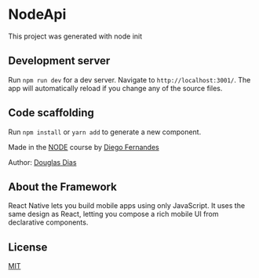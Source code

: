 # NodeApi

This project was generated with node init 

## Development server

Run `npm run dev` for a dev server. Navigate to `http://localhost:3001/`. The app will automatically reload if you change any of the source files.

## Code scaffolding

Run `npm install` or `yarn add` to generate a new component.

Made in the [NODE](https://www.rocketseat.com.br/) course by [Diego Fernandes](https://github.com/diego3g)

Author: [Douglas Dias](https://github.com/douglasjava)

## About the Framework ##

React Native lets you build mobile apps using only JavaScript. It uses the same design as React, letting you compose a rich mobile UI from declarative components.

## License ##

[MIT](LICENSE)